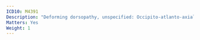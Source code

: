 ```yaml
---
ICD10: M4391
Description: "Deforming dorsopathy, unspecified: Occipito-atlanto-axial region"
Matters: Yes
Weight: 1
---
```


